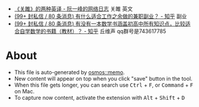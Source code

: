- [《关雎》的两种英译 - 阮一峰的网络日志](https://www.ruanyifeng.com/blog/2004/01/post_17.html) 关雎 英文
- [(99+ 封私信 / 80 条消息) 有什么适合工作之余做的兼职副业？ - 知乎](https://www.zhihu.com/question/428514860/answer/2937195822) 副业
- [(99+ 封私信 / 80 条消息) 有没有一本数学书涵盖初高中所有知识点，比较适合自学数学的书籍（教材）？ - 知乎](https://www.zhihu.com/question/517213170/answer/3465402130) 丘维声 qq群号是743617785

# About

- This file is auto-generated by [osmos::memo](https://github.com/osmoscraft/osmosmemo).
- New content will appear on top when you click "save" button in the tool.
- When this file gets longer, you can search use <kbd>Ctrl</kbd> + <kbd>F</kbd>, or <kbd>Command</kbd> + <kbd>F</kbd> on Mac.
- To capture now content, activate the extension with <kbd>Alt</kbd> + <kbd>Shift</kbd> + <kbd>D</kbd>
